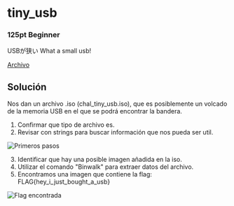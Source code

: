 # tiny_usb
### 125pt Beginner

USBが狭い
What a small usb!

[Archivo](../files/for-tiny-usb.zip)

## Solución 

Nos dan un archivo .iso (chal_tiny_usb.iso), que es posiblemente un volcado de la memoria USB en el que se podrá encontrar la bandera.

1. Confirmar que tipo de archivo es.
2. Revisar con strings para buscar información que nos pueda ser util.

![Primeros pasos](../Imagenes/wkTeIFO2OK.png)

3. Identificar que hay una posible imagen añadida en la iso.
4. Utilizar el comando "Binwalk" para extraer datos del archivo.
5. Encontramos una imagen que contiene la flag: FLAG{hey_i_just_bought_a_usb}

![Flag encontrada](../Imagenes/2FdxLXUSmZ.png)

